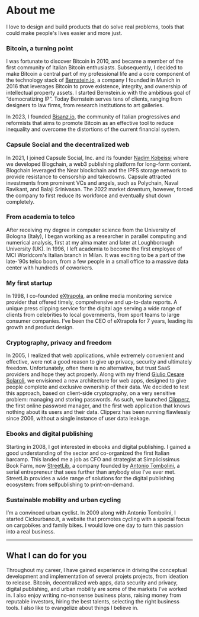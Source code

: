 # About me

I love to design and build products that do solve real problems, tools that could make people's lives easier and more just.

### Bitcoin, a turning point
I was fortunate to discover Bitcoin in 2010, and became a member of the first community of Italian Bitcoin enthusiasts. Subsequently, I decided to make Bitcoin a central part of my professional life and a core component of the technology stack of [Bernstein.io](https://www.bernstein.io/), a company I founded in Munich in 2016 that leverages Bitcoin to prove existence, integrity, and ownership of intellectual property assets.
I started Bernstein.io with the ambitious goal of “democratizing IP”. Today Bernstein serves tens of clients, ranging from designers to law firms, from research institutions to art galleries.

In 2023, I founded [Bisanz.io](https://bisanz.io), the community of Italian progressives and reformists that aims to promote Bitcoin as an effective tool to reduce inequality and overcome the distortions of the current financial system.

### Capsule Social and the decentralized web
In 2021, I joined Capsule Social, Inc. and its founder [Nadim Kobeissi](https://en.wikipedia.org/wiki/Nadim_Kobeissi) where we developed Blogchain, a web3 publishing platform for long-form content. Blogchain leveraged the Near blockchain and the IPFS storage network to provide resistance to censorship and takedowns.
Capsule attracted investments from prominent VCs and angels, such as Polychain, Naval Ravikant, and Balaji Srinivasan. The 2022 market downturn, however, forced the company to first reduce its workforce and eventually shut down completely.

### From academia to telco
After receiving my degree in computer science from the University of Bologna (Italy), I began working as a researcher in parallel computing and numerical analysis, first at my alma mater and later at Loughborough University (UK). In 1996, I left academia to become the first employee of MCI Worldcom's Italian branch in Milan. It was exciting to be a part of the late-'90s telco boom, from a few people in a small office to a massive data center with hundreds of coworkers.

### My first startup
In 1998, I co-founded [eXtrapola](https://www.extrapola.com), an online media monitoring service provider that offered timely, comprehensive and up-to-date reports. A unique press clipping service for the digital age serving a wide range of clients from celebrities to local governments, from sport teams to large consumer companies. I’ve been the CEO of eXtrapola for 7 years, leading its growth and product design.

### Cryptography, privacy and freedom
In 2005, I realized that web applications, while extremely convenient and effective, were not a good reason to give up privacy, security and ultimately freedom. Unfortunately, often there is no alternative, but trust SaaS providers and hope they act properly. 
Along with my friend [Giulio Cesare Solaroli](https://www.linkedin.com/in/gcsolaroli/), we envisioned a new architecture for web apps, designed to give people complete and exclusive ownership of their data.
We decided to test this approach, based on client-side cryptography, on a very sensitive problem: managing and storing passwords. As such, we launched [Clipperz](https://clipperz.is), the first online password manager, and the first web application that knows nothing about its users and their data.
Clipperz has been running flawlessly since 2006, without a single instance of user data leakage.

### Ebooks and digital publishing
Starting in 2008, I got interested in ebooks and digital publishing. I gained a good understanding of the sector and co-organized the first Italian barcamp. This landed me a job as CFO and strategist at Simplicissimus Book Farm, now [StreetLib](https://www.streetlib.com/), a company founded by [Antonio Tombolini](https://www.linkedin.com/in/antoniotombolini/), a serial entrepreneur that sees further than anybody else I’ve ever met. StreetLib provides a wide range of solutions for the digital publishing ecosystem: from selfpublishing to print-on-demand.

### Sustainable mobility and urban cycling
I’m a convinced urban cyclist. In 2009 along with Antonio Tombolini, I started Ciclourbano.it, a website that promotes cycling with a special focus on cargobikes and family bikes. I would love one day to turn this passion into a real business.

----

## What I can do for you
Throughout my career, I have gained experience in driving the conceptual development and implementation of several projets projects, from ideation to release. Bitcoin, decentralized web apps, data security and privacy, digital publishing, and urban mobility are some of the markets I’ve worked in. I also enjoy writing no-nonsense business plans, raising money from reputable investors, hiring the best talents, selecting the right business tools. I also like to evangelize about things I believe in.
